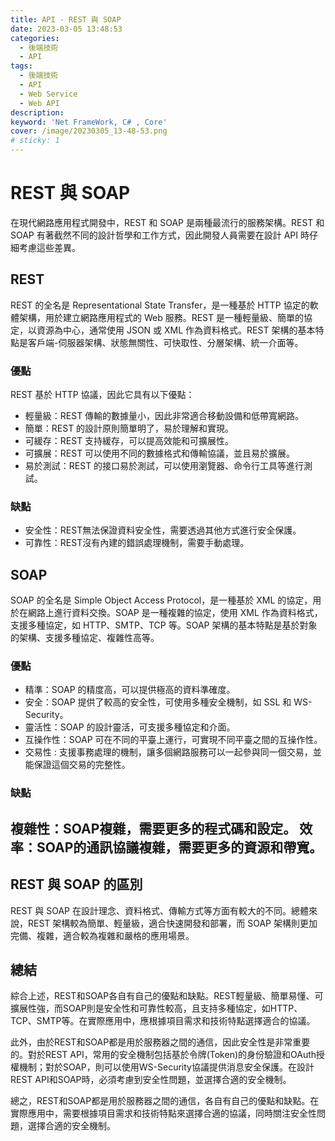 ```yaml
---
title: API - REST 與 SOAP
date: 2023-03-05 13:48:53
categories: 
  - 後端技術
  - API
tags: 
  - 後端技術
  - API
  - Web Service
  - Web API
description:
keyword: 'Net FrameWork, C# , Core'
cover: /image/20230305_13-48-53.png
# sticky: 1
---
```

# REST 與 SOAP

在現代網路應用程式開發中，REST 和 SOAP 是兩種最流行的服務架構。REST 和 SOAP 有著截然不同的設計哲學和工作方式，因此開發人員需要在設計 API 時仔細考慮這些差異。


## REST
REST 的全名是 Representational State Transfer，是一種基於 HTTP 協定的軟體架構，用於建立網路應用程式的 Web 服務。REST 是一種輕量級、簡單的協定，以資源為中心，通常使用 JSON 或 XML 作為資料格式。REST 架構的基本特點是客戶端-伺服器架構、狀態無關性、可快取性、分層架構、統一介面等。

### 優點
REST 基於 HTTP 協議，因此它具有以下優點：
- 輕量級：REST 傳輸的數據量小，因此非常適合移動設備和低帶寬網路。
- 簡單：REST 的設計原則簡單明了，易於理解和實現。
- 可緩存：REST 支持緩存，可以提高效能和可擴展性。
- 可擴展：REST 可以使用不同的數據格式和傳輸協議，並且易於擴展。
- 易於測試：REST 的接口易於測試，可以使用瀏覽器、命令行工具等進行測試。

### 缺點
- 安全性：REST無法保證資料安全性，需要透過其他方式進行安全保護。
- 可靠性：REST沒有內建的錯誤處理機制，需要手動處理。

## SOAP
SOAP 的全名是 Simple Object Access Protocol，是一種基於 XML 的協定，用於在網路上進行資料交換。SOAP 是一種複雜的協定，使用 XML 作為資料格式，支援多種協定，如 HTTP、SMTP、TCP 等。SOAP 架構的基本特點是基於對象的架構、支援多種協定、複雜性高等。

### 優點
- 精準：SOAP 的精度高，可以提供極高的資料準確度。
- 安全：SOAP 提供了較高的安全性，可使用多種安全機制，如 SSL 和 WS-Security。
- 靈活性：SOAP 的設計靈活，可支援多種協定和介面。
- 互操作性：SOAP 可在不同的平臺上運行，可實現不同平臺之間的互操作性。
- 交易性 : 支援事務處理的機制，讓多個網路服務可以一起參與同一個交易，並能保證這個交易的完整性。

### 缺點
複雜性：SOAP複雜，需要更多的程式碼和設定。
效率：SOAP的通訊協議複雜，需要更多的資源和帶寬。
--- 
## REST 與 SOAP 的區別
REST 與 SOAP 在設計理念、資料格式、傳輸方式等方面有較大的不同。總體來說，REST 架構較為簡單、輕量級，適合快速開發和部署，而 SOAP 架構則更加完備、複雜，適合較為複雜和嚴格的應用場景。

## 總結
綜合上述，REST和SOAP各自有自己的優點和缺點。REST輕量級、簡單易懂、可擴展性強，而SOAP則是安全性和可靠性較高，且支持多種協定，如HTTP、TCP、SMTP等。在實際應用中，應根據項目需求和技術特點選擇適合的協議。

此外，由於REST和SOAP都是用於服務器之間的通信，因此安全性是非常重要的。對於REST API，常用的安全機制包括基於令牌(Token)的身份驗證和OAuth授權機制；對於SOAP，則可以使用WS-Security協議提供消息安全保護。在設計REST API和SOAP時，必須考慮到安全性問題，並選擇合適的安全機制。

總之，REST和SOAP都是用於服務器之間的通信，各自有自己的優點和缺點。在實際應用中，需要根據項目需求和技術特點來選擇合適的協議，同時關注安全性問題，選擇合適的安全機制。